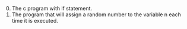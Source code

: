 0. The c program with if statement.
1. The program that will assign a random number to the variable n each time it is executed. 

